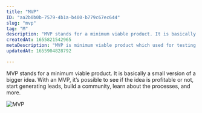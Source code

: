 ```yaml
---
title: "MVP"
ID: "aa2b0b0b-7579-4b1a-b400-b779c67ec644"
slug: "mvp"
tag: "M"
description: "MVP stands for a minimum viable product. It is basically a small version of a bigger idea. With an MVP, it’s possible to see if the idea is profitable or not, start generating leads, build a community, learn about the processes, and more. "
createdAt: 1655821542965
metaDescription: "MVP is minimum viable product which used for testing the idea or start generating leads. "
updatedAt: 1655904828792

---
```

MVP stands for a minimum viable product. It is basically a small version of a bigger idea. With an MVP, it’s possible to see if the idea is profitable or not, start generating leads, build a community, learn about the processes, and more. 

![MVP](https://media.giphy.com/media/26FmQ6EOvLxp6cWyY/giphy.gif)